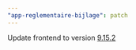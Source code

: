 ```yaml
---
"app-reglementaire-bijlage": patch
---
```


Update frontend to version [9.15.2](https://github.com/lblod/frontend-reglementaire-bijlage/releases/tag/v9.15.2)
